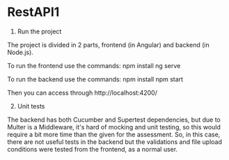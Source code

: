 # RestAPI1

1. Run the project

The project is divided in 2 parts, frontend (in Angular) and backend (in Node.js).

To run the frontend use the commands:
npm install
ng serve

To run the backend use the commands:
npm install
npm start

Then you can access through http://localhost:4200/

2. Unit tests

The backend has both Cucumber and Supertest dependencies, but due to Multer is a Middleware, it's hard of mocking and unit testing, so this would require a bit more time than the given for the assessment. 
So, in this case, there are not useful tests in the backend but the validations and file upload conditions were tested from the frontend, as a normal user.